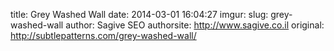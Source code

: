 title: Grey Washed Wall
date: 2014-03-01 16:04:27
imgur: 
slug: grey-washed-wall
author: Sagive SEO
authorsite: http://www.sagive.co.il
original: http://subtlepatterns.com/grey-washed-wall/
